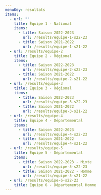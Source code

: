 ```yaml
---
menuKey: resultats
items:
  - url: ""
    title: Équipe 1 - National
    items:
      - title: Saison 2022-2023
        url: /results/equipe-1-s22-23
      - title: Saison 2021-2022
        url: /results/equipe-1-s21-22
  - url: /results/equipe-2
    title: Équipe 2 - Régional
    items:
      - title: Saison 2022-2023
        url: /results/equipe-2-s22-23
      - title: Saison 2021-2022
        url: /results/equipe-2-s21-22
  - url: /results/equipe-3
    title: Équipe 3 - Régional
    items:
      - title: Saison 2022-2023
        url: /results/equipe-3-s22-23
      - title: Saison 2021-2022
        url: /results/equipe-3-s21-22
  - url: /results/equipe-4
    title: Équipe 4 - Départemental
    items:
      - title: Saison 2022-2023
        url: /results/equipe-4-s22-23
      - title: Saison 2021-2022
        url: /results/equipe-4-s21-22
  - url: /results/equipe-5
    title: Équipe 5 - Départemental
    items:
      - title: Saison 2022-2023 - Mixte
        url: /results/equipe-5-s22-23
      - title: Saison 2021-2022 - Homme
        url: /results/equipe-5-s21-22
  - url: /results/equipe-6-s22-23
    title: Équipe 6 - Départemental Homme
---
```

